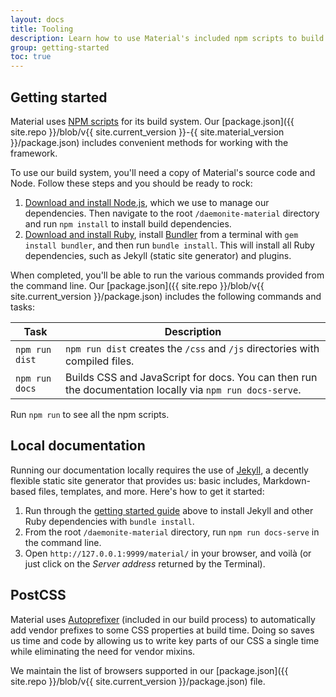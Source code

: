 ```yaml
---
layout: docs
title: Tooling
description: Learn how to use Material's included npm scripts to build our documentation, compile source code, and more.
group: getting-started
toc: true
---
```


## Getting started

Material uses [NPM scripts](https://nodejs.org/en/) for its build system. Our [package.json]({{ site.repo }}/blob/v{{ site.current_version }}-{{ site.material_version }}/package.json) includes convenient methods for working with the framework.

To use our build system, you'll need a copy of Material's source code and Node. Follow these steps and you should be ready to rock:

1. [Download and install Node.js](https://nodejs.org/en/), which we use to manage our dependencies. Then navigate to the root `/daemonite-material` directory and run `npm install` to install build dependencies.
2. [Download and install Ruby](https://www.ruby-lang.org/en/downloads/), install [Bundler](https://bundler.io/) from a terminal with `gem install bundler`, and then run `bundle install`. This will install all Ruby dependencies, such as Jekyll (static site generator) and plugins.

When completed, you'll be able to run the various commands provided from the command line. Our [package.json]({{ site.repo }}/blob/v{{ site.current_version }}/package.json) includes the following commands and tasks:

| Task           | Description |
| ---            | --- |
| `npm run dist` | `npm run dist` creates the `/css` and `/js` directories with compiled files. |
| `npm run docs` | Builds CSS and JavaScript for docs. You can then run the documentation locally via `npm run docs-serve`. |

Run `npm run` to see all the npm scripts.

## Local documentation

Running our documentation locally requires the use of [Jekyll](https://jekyllrb.com/docs/home/), a decently flexible static site generator that provides us: basic includes, Markdown-based files, templates, and more. Here's how to get it started:

1. Run through the [getting started guide](#getting-started) above to install Jekyll and other Ruby dependencies with `bundle install`.
2. From the root `/daemonite-material` directory, run `npm run docs-serve` in the command line.
3. Open `http://127.0.0.1:9999/material/` in your browser, and voilà (or just click on the *Server address* returned by the Terminal).

## PostCSS

Material uses [Autoprefixer](https://github.com/postcss/autoprefixer) (included in our build process) to automatically add vendor prefixes to some CSS properties at build time. Doing so saves us time and code by allowing us to write key parts of our CSS a single time while eliminating the need for vendor mixins.

We maintain the list of browsers supported in our [package.json]({{ site.repo }}/blob/v{{ site.current_version }}/package.json) file.
